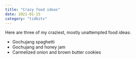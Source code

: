 ```yaml
---
title: "Crazy food ideas"
date: 2021-01-15
category: "tidbits"
---
```


Here are three of my craziest, mostly unattempted food ideas:

- Gochujang spaghetti
- Gochujang and honey jam
- Carmelized onion and brown butter cookies